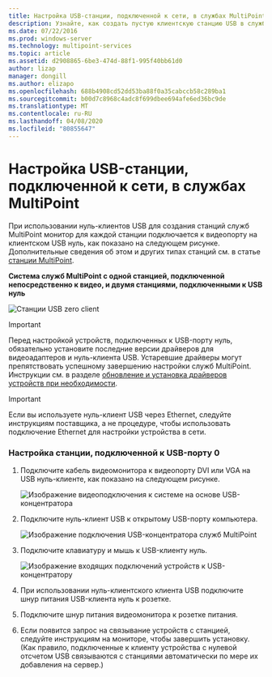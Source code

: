 ```yaml
---
title: Настройка USB-станции, подключенной к сети, в службах MultiPoint
description: Узнайте, как создать пустую клиентскую станцию USB в службах MultiPoint.
ms.date: 07/22/2016
ms.prod: windows-server
ms.technology: multipoint-services
ms.topic: article
ms.assetid: d2908865-6be3-474d-88f1-995f40bb61d0
author: lizap
manager: dongill
ms.author: elizapo
ms.openlocfilehash: 688b4908cd52dd53ba88f0a35cabccb58c289ba1
ms.sourcegitcommit: b00d7c8968c4adc8f699dbee694afe6ed36bc9de
ms.translationtype: MT
ms.contentlocale: ru-RU
ms.lasthandoff: 04/08/2020
ms.locfileid: "80855647"
---
```

# <a name="set-up-a-usb-zero-client-connected-station-in-multipoint-services"></a>Настройка USB-станции, подключенной к сети, в службах MultiPoint
При использовании нуль-клиентов USB для создания станций служб MultiPoint монитор для каждой станции подключается к видеопорту на клиентском USB нуль, как показано на следующем рисунке. Дополнительные сведения об этом и других типах станций см. в статье [станции MultiPoint](MultiPoint-services-Stations.md).
  
**Система служб MultiPoint с одной станцией, подключенной непосредственно к видео, и двумя станциями, подключенными к USB нуль**  
  
![Станции USB zero client](./media/WMS11_diagram7.gif)  
  
> [!IMPORTANT]  
> Перед настройкой устройств, подключенных к USB-порту нуль, обязательно установите последние версии драйверов для видеоадаптеров и нуль-клиента USB. Устаревшие драйверы могут препятствовать успешному завершению настройки служб MultiPoint. Инструкции см. в разделе [обновление и установка драйверов устройств при необходимости](Update-and-install-device-drivers-if-needed.md).  
  
> [!IMPORTANT]  
> Если вы используете нуль-клиент USB через Ethernet, следуйте инструкциям поставщика, а не процедуре, чтобы использовать подключение Ethernet для настройки устройства в сети.  
  
### <a name="to-set-up-a-usb-zero-client-connected-station"></a>Настройка станции, подключенной к USB-порту 0  
  
1.  Подключите кабель видеомонитора к видеопорту DVI или VGA на USB нуль-клиенте, как показано на следующем рисунке.  
  
    ![Изображение видеоподключения к системе на основе USB-концентратора](./media/WMSVideoConnection.gif)  
  
2.  Подключите нуль-клиент USB к открытому USB-порту компьютера.  
  
    ![Изображение подключения USB-концентратора служб MultiPoint](./media/WMSUSBHubConnection.gif)  
  
3.  Подключите клавиатуру и мышь к USB-клиенту нуль.  
  
    ![Изображение входящих подключений устройств к USB-концентратору](./media/WMSUSBDeviceConnection.gif)  
  
4.  При использовании нуль-клиентского клиента USB подключите шнур питания USB-клиента нуль к розетке.  
  
5.  Подключите шнур питания видеомонитора к розетке питания.  
  
6.  Если появится запрос на связывание устройств с станцией, следуйте инструкциям на мониторе, чтобы завершить установку. (Как правило, подключенные к клиенту устройства с нулевой отсчетом USB связываются с станциями автоматически по мере их добавления на сервер.)
